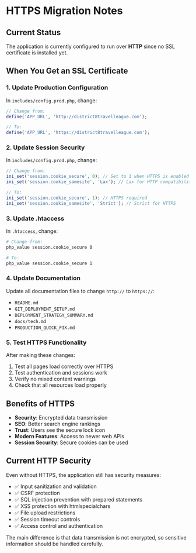 # HTTPS Migration Notes

## Current Status
The application is currently configured to run over **HTTP** since no SSL certificate is installed yet.

## When You Get an SSL Certificate

### 1. Update Production Configuration
In `includes/config.prod.php`, change:
```php
// Change from:
define('APP_URL', 'http://district8travelleague.com');

// To:
define('APP_URL', 'https://district8travelleague.com');
```

### 2. Update Session Security
In `includes/config.prod.php`, change:
```php
// Change from:
ini_set('session.cookie_secure', 0); // Set to 1 when HTTPS is enabled
ini_set('session.cookie_samesite', 'Lax'); // Lax for HTTP compatibility

// To:
ini_set('session.cookie_secure', 1); // HTTPS required
ini_set('session.cookie_samesite', 'Strict'); // Strict for HTTPS
```

### 3. Update .htaccess
In `.htaccess`, change:
```apache
# Change from:
php_value session.cookie_secure 0

# To:
php_value session.cookie_secure 1
```

### 4. Update Documentation
Update all documentation files to change `http://` to `https://`:
- `README.md`
- `GIT_DEPLOYMENT_SETUP.md`
- `DEPLOYMENT_STRATEGY_SUMMARY.md`
- `docs/tech.md`
- `PRODUCTION_QUICK_FIX.md`

### 5. Test HTTPS Functionality
After making these changes:
1. Test all pages load correctly over HTTPS
2. Test authentication and sessions work
3. Verify no mixed content warnings
4. Check that all resources load properly

## Benefits of HTTPS
- **Security**: Encrypted data transmission
- **SEO**: Better search engine rankings
- **Trust**: Users see the secure lock icon
- **Modern Features**: Access to newer web APIs
- **Session Security**: Secure cookies can be used

## Current HTTP Security
Even without HTTPS, the application still has security measures:
- ✅ Input sanitization and validation
- ✅ CSRF protection
- ✅ SQL injection prevention with prepared statements
- ✅ XSS protection with htmlspecialchars
- ✅ File upload restrictions
- ✅ Session timeout controls
- ✅ Access control and authentication

The main difference is that data transmission is not encrypted, so sensitive information should be handled carefully.
